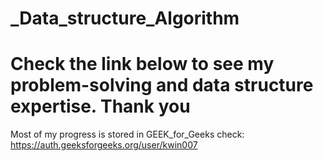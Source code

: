 # _Data_structure_Algorithm
# Check the link below to see my problem-solving and data structure expertise. Thank you
 Most of my progress is stored in GEEK_for_Geeks
check: https://auth.geeksforgeeks.org/user/kwin007
